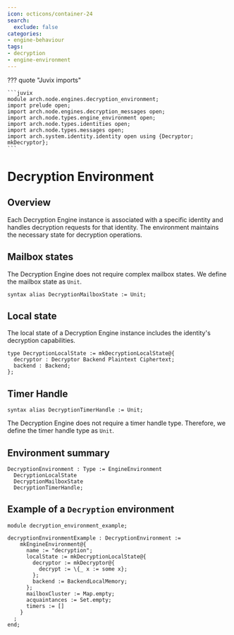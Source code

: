 ```yaml
---
icon: octicons/container-24
search:
  exclude: false
categories:
- engine-behaviour
tags:
- decryption
- engine-environment
---
```


??? quote "Juvix imports"

    ```juvix
    module arch.node.engines.decryption_environment;
    import prelude open;
    import arch.node.engines.decryption_messages open;
    import arch.node.types.engine_environment open;
    import arch.node.types.identities open;
    import arch.node.types.messages open;
    import arch.system.identity.identity open using {Decryptor; mkDecryptor};
    ```

# Decryption Environment

## Overview

Each Decryption Engine instance is associated with a specific identity and
handles decryption requests for that identity. The environment maintains the
necessary state for decryption operations.

## Mailbox states

The Decryption Engine does not require complex mailbox states. We define the
mailbox state as `Unit`.

```juvix
syntax alias DecryptionMailboxState := Unit;
```

## Local state

The local state of a Decryption Engine instance includes the identity's
decryption capabilities.

```juvix
type DecryptionLocalState := mkDecryptionLocalState@{
  decryptor : Decryptor Backend Plaintext Ciphertext;
  backend : Backend;
};
```

## Timer Handle

```juvix
syntax alias DecryptionTimerHandle := Unit;
```

The Decryption Engine does not require a timer handle type. Therefore, we define
the timer handle type as `Unit`.

## Environment summary

```juvix
DecryptionEnvironment : Type := EngineEnvironment
  DecryptionLocalState
  DecryptionMailboxState
  DecryptionTimerHandle;
```

## Example of a `Decryption` environment

<!-- --8<-- [start:environment-example] -->
```juvix extract-module-statements
module decryption_environment_example;

decryptionEnvironmentExample : DecryptionEnvironment :=
    mkEngineEnvironment@{
      name := "decryption";
      localState := mkDecryptionLocalState@{
        decryptor := mkDecryptor@{
          decrypt := \{_ x := some x};
        };
        backend := BackendLocalMemory;
      };
      mailboxCluster := Map.empty;
      acquaintances := Set.empty;
      timers := []
    }
  ;
end;
```
<!-- --8<-- [end:environment-example] -->
